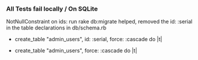 ### All Tests fail locally / On SQLite
NotNullConstraint on ids: run rake db:migrate helped, removed the id: :serial
in the table declarations in db/schema.rb

-  create_table "admin_users", id: :serial, force: :cascade do |t|
+  create_table "admin_users", force: :cascade do |t|
